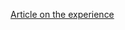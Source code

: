 [Article on the experience](https://dev.to/chrisachinga/trying-out-mongodb-database-backend-for-django-4hjk)
